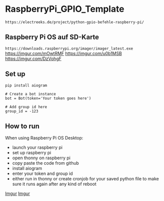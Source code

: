 # RaspberryPi_GPIO_Template

`https://electreeks.de/project/python-gpio-befehle-raspberry-pi/`

## Raspberry Pi OS auf SD-Karte
`https://downloads.raspberrypi.org/imager/imager_latest.exe`
https://imgur.com/mOwtRMF
https://imgur.com/u0b1MSB
https://imgur.com/DzVohgF

## Set up
```
pip install aiogram
```
```
# Create a bot instance
bot = Bot(token='Your token goes here')
```
```
# Add group id here
group_id = -123
```

## How to run
When using Raspberry Pi OS Desktop:
- launch your raspberry pi
- set up raspberry pi
- open thonny on raspberry pi
- copy paste the code from github
- install aiogram
- enter your token and group id
- either run in thonny or create cronjob for your saved python file to make sure it runs again after any kind of reboot

[Imgur](https://imgur.com/GDsC3Yt)
[Imgur](https://imgur.com/ar2ZVjn)
